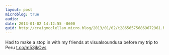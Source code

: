 ```yaml
---
layout: post
microblog: true
audio: 
date: 2013-01-02 14:12:55 -0600
guid: http://craigmcclellan.micro.blog/2013/01/02/t286565756869672961.html
---
```

Had to make a stop in with my friends at visualsoundusa before my trip to Peru [t.co/m53jkOvs](http://t.co/m53jkOvs)

